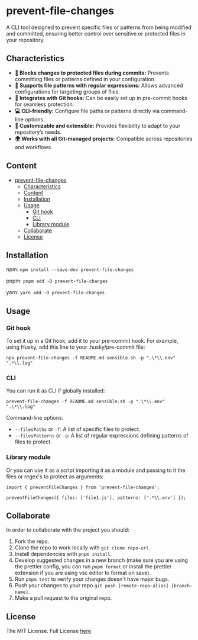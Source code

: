 # prevent-file-changes

A CLI tool designed to prevent specific files or patterns from being modified and committed, ensuring better control over sensitive or protected files in your repository.

## Characteristics

- **🚫 Blocks changes to protected files during commits:** Prevents committing files or patterns defined in your configuration.
- **🎯 Supports file patterns with regular expressions:** Allows advanced configurations for targeting groups of files.
- **🔗 Integrates with Git hooks:** Can be easily set up in pre-commit hooks for seamless protection.
- **💻 CLI-friendly:** Configure file paths or patterns directly via command-line options.
- **🔧 Customizable and extensible:** Provides flexibility to adapt to your repository’s needs.
- **🌍 Works with all Git-managed projects:** Compatible across repositories and workflows.

## Content

- [prevent-file-changes](#prevent-file-changes)
  - [Characteristics](#characteristics)
  - [Content](#content)
  - [Installation](#installation)
  - [Usage](#usage)
    - [Git hook](#git-hook)
    - [CLI](#cli)
    - [Library module](#library-module)
  - [Collaborate](#collaborate)
  - [License](#license)

## Installation

npm: `npm install --save-dev prevent-file-changes`

pnpm: `pnpm add -D prevent-file-changes`

yarn: `yarn add -D prevent-file-changes`

## Usage

### Git hook

To set it up in a Git hook, add it to your pre-commit hook. For example, using Husky, add this line to your .husky/pre-commit file:

```
npx prevent-file-changes -f README.md sensible.sh -p ".\*\\.env" ".*\\.log"
```

### CLI

You can run it as CLI if globally installed:

```
prevent-file-changes -f README.md sensible.sh -p ".\*\\.env" ".\*\\.log"
```

Command-line options:

- `--filesPaths` or `-f`: A list of specific files to protect.
- `--filesPatterns` or `-p`: A list of regular expressions defining patterns of files to protect.

### Library module

Or you can use it as a script importing it as a module and passing to it the files or regex's to protect as arguments:

```
import { preventFileChanges } from 'prevent-file-changes';

preventFileChanges({ files: ['file1.js'], patterns: ['.*\\.env'] });
```

## Collaborate

In order to collaborate with the project you should:

1. Fork the repo.
2. Clone the repo to work locally with `git clone repo-url`.
3. Install dependencies with `pnpm install`.
4. Develop suggested changes in a new branch (make sure you are using the prettier config, you can run `pnpm format` or install the prettier extension if you are using vsc editor to format on save).
5. Run `pnpm test` to verify your changes doesn't have major bugs.
6. Push your changes to your repo `git push [remote-repo-alias] [branch-name]`.
7. Make a pull request to the original repo.

## License

The MIT License. Full License [here](https://github.com/Lisba/prettier-plugin-unused-imports-configurable/blob/master/LICENSE)
